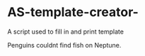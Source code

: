 # AS-template-creator-
A script used to fill in and print template

Penguins couldnt find fish on Neptune.
